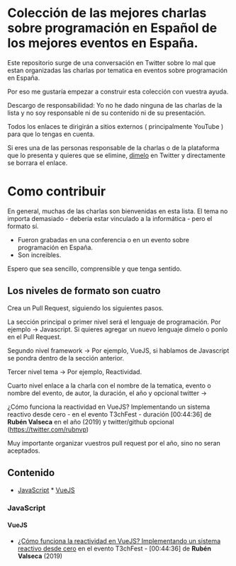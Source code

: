 # Colección de las mejores charlas sobre programación en Español de los mejores eventos en España.

Este repositorio surge de una conversación en Twitter sobre lo mal que estan organizadas las charlas por tematica en eventos sobre programación en España.

Por eso me gustaría empezar a construir esta colección con vuestra ayuda.

Descargo de responsabilidad: Yo no he dado ninguna de las charlas de la lista y no soy responsable ni de su contenido ni de su presentación. 

Todos los enlaces te dirigirán a sitios externos ( principalmente YouTube ) para que lo tengas en cuenta. 

Si eres una de las personas responsable de la charlas o de la plataforma que lo presenta y quieres que se elimine, [dimelo](https://twitter.com/galiciandevelop) en Twitter y directamente se borrara el enlace.

# Como contribuir

En general, muchas de las charlas son bienvenidas en esta lista. El tema no importa demasiado - debería estar vinculado a la informática - pero el formato sí.

- Fueron grabadas en una conferencia o en un evento sobre programación en España. 
- Son increibles.

Espero que sea sencillo, comprensible y que tenga sentido.

## Los niveles de formato son cuatro 

Crea un Pull Request, siguiendo los siguientes pasos.

La sección principal o primer nivel será el lenguaje de programación. Por ejemplo -> Javascript. Si quieres agregar un nuevo lenguaje dimelo o ponlo en el Pull Request.

Segundo nivel framework -> Por ejemplo, VueJS, si hablamos de Javascript se pondra dentro de la sección anterior.

Tercer nivel tema -> Por ejemplo, Reactividad.

Cuarto nivel enlace a la charla con el nombre de la tematica, evento o nombre del evento, de autor, la duración, el año y opcional twitter ->

¿Cómo funciona la reactividad en VueJS? Implementando un sistema reactivo desde cero - en el evento T3chFest - duración [00:44:36] de **Rubén Valseca** en el año (2019) y twitter/github opcional (https://twitter.com/rubnvp)

Muy importante organizar vuestros pull request por el año, sino no seran aceptados.

## Contenido

* [JavaScript](#javascript)
      * [VueJS](#vueJS)

### JavaScript

#### VueJS

* [¿Cómo funciona la reactividad en VueJS? Implementando un sistema reactivo desde cero](https://www.youtube.com/watch?v=axXwWU-L7RM) en el evento T3chFest - [00:44:36] de **Rubén Valseca** (2019)
